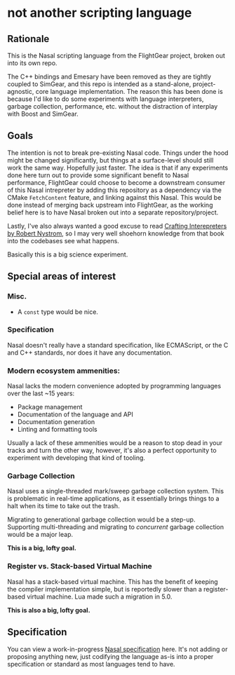 # not another scripting language


## Rationale

This is the Nasal scripting language from the FlightGear project, broken out into its own repo. 

The C++ bindings and Emesary have been removed as they are tightly coupled to SimGear, and this repo is intended as a stand-alone, project-agnostic, core language implementation. 
The reason this has been done is because I'd like to do some experiments with language interpreters, garbage collection, performance, etc. without the distraction of interplay with Boost and SimGear. 

## Goals

The intention is not to break pre-existing Nasal code. Things under the hood might be changed significantly, but things at a surface-level should still work the same way. Hopefully just faster. 
The idea is that if any experiments done here turn out to provide some significant benefit to Nasal performance, FlightGear could choose to become a downstream consumer of this Nasal intrepreter by adding
this repository as a dependency via the CMake `FetchContent` feature, and linking against this Nasal. This would be done instead of merging back upstream into FlightGear, as the working belief here is to have Nasal
broken out into a separate repository/project.


Lastly, I've also always wanted a good excuse to read [Crafting Interepreters by Robert Nystrom](https://craftinginterpreters.com/), so I may very well shoehorn knowledge from that book into the codebases see what happens.

Basically this is a big science experiment.

## Special areas of interest

### Misc.

- A `const` type would be nice.

### Specification

Nasal doesn't really have a standard specification, like ECMAScript, or the C and C++ standards, nor does it have any documentation. 

### Modern ecosystem ammenities:

Nasal lacks the modern convenience adopted by programming languages over the last ~15 years: 
  - Package management
  - Documentation of the language and API
  - Documentation generation
  - Linting and formatting tools
  
Usually a lack of these ammenities would be a reason to stop dead in your tracks and turn the other way, however, it's also a perfect opportunity to experiment with developing that kind of tooling.

### Garbage Collection

Nasal uses a single-threaded mark/sweep garbage collection system. This is problematic in real-time applications, as it essentially brings things to a halt when its time to take out the trash. 

Migrating to generational garbage collection would be a step-up. Supporting multi-threading and migrating to _concurrent_ garbage collection would be a major leap.

**This is a big, lofty goal.**

### Register vs. Stack-based Virtual Machine

Nasal has a stack-based virtual machine. This has the benefit of keeping the compiler implementation simple, but is reportedly slower than a register-based virtual machine. Lua made such a migration in 5.0.

**This is also a big, lofty goal.**

## Specification
You can view a work-in-progress [Nasal specification](SPECIFICATION.md) here. It's not adding or proposing anything new, just codifying the language as-is into a proper specification or standard as most languages tend to have.
